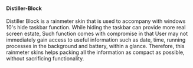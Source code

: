 #### Distiller-Block

Distiller Block is a rainmeter skin that is used to accompany with windows 10's hide taskbar function. While hiding the taskbar can provide more real screen estate, Such function comes with compromise in that User may not immediately gain access to useful information such as date, time, running processes in the background and battery, within a glance. Therefore, this rainmeter skins helps packing all the information as compact as possible, without sacrificing functionality. 
